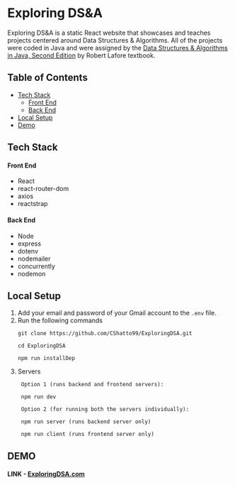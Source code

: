 # Exploring DS&A

Exploring DS&A is a static React website that showcases and teaches projects centered around Data Structures & Algorithms. All of the projects were coded in Java and were assigned by the [Data Structures & Algorithms in Java, Second Edition](http://web.fi.uba.ar/~jvillca/hd/public/books/Data_Structures_and_Algorithms_in_Java_2nd_Edition.pdf) by Robert Lafore textbook.

## Table of Contents

- [Tech Stack](#tech-stack)
  - [Front End](#front-end)
  - [Back End](#back-end)
- [Local Setup](#local-setup)
- [Demo](#demo)

## Tech Stack

#### Front End
* React
* react-router-dom
* axios
* reactstrap

#### Back End
* Node
* express
* dotenv
* nodemailer
* concurrently
* nodemon

## Local Setup
1. Add your email and password of your Gmail account to the `.env` file.
2. Run the following commands
    ```
    git clone https://github.com/CShatto99/ExploringDSA.git
    
    cd ExploringDSA
    
    npm run installDep
    ```
3. Servers
   ```
    Option 1 (runs backend and frontend servers):
    
    npm run dev
    
    Option 2 (for running both the servers individually):
    
    npm run server (runs backend server only)
    
    npm run client (runs frontend server only)
    ```

## DEMO

#### LINK - [ExploringDSA.com](https://exploringdsa.herokuapp.com)

